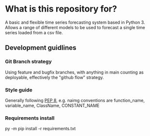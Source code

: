 # What is this repository for?

A basic and flexible time series forecasting system based in Python 3.
Allows a range of different models to be used to forecast a single time series loaded from a csv file.

## Development guidlines

### Git Branch strategy

Using feature and bugfix branches, with anything in main counting as deployable, effectively the "github flow" strategy.

### Style guide

Generally following [PEP 8](<https://peps.python.org/pep-0008/>), e.g. naimg conventions are function_name, variable_name, ClassName, CONSTANT_NAME

### Requirements install

py -m pip install -r requirements.txt
